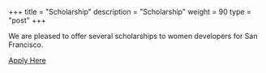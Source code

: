 +++
title = "Scholarship"
description = "Scholarship"
weight = 90
type = "post"
+++

We are pleased to offer several scholarships to women developers for San Francisco. 

[Apply Here](https://docs.google.com/forms/d/e/1FAIpQLSdswZ9bg_b_tMGe9hlbZAtDXCbeHNRkOITVJqJ9X1iW_pK-HA/viewform)